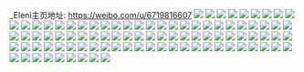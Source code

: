 _Eleni主页地址: https://weibo.com/u/6719816607 
![](https://wx4.sinaimg.cn/mw2000/007kLFgPly1h8ry89wv36j32c03401kz.jpg) 
![](https://wx4.sinaimg.cn/mw2000/007kLFgPly1h8ry87iy8yj32c0340qv6.jpg) 
![](https://wx4.sinaimg.cn/mw2000/007kLFgPly1h8ry8d3t43j32c0340kjp.jpg) 
![](https://wx4.sinaimg.cn/mw2000/007kLFgPly1h8ry8ff9iqj32c03404qr.jpg) 
![](https://wx4.sinaimg.cn/mw2000/007kLFgPly1h8nj7261m1j31sc1sc7wi.jpg) 
![](https://wx4.sinaimg.cn/mw2000/007kLFgPly1h8njb2sl5oj30w60w649n.jpg) 
![](https://wx4.sinaimg.cn/mw2000/007kLFgPly1h8cwzeocyoj32362s8u0z.jpg) 
![](https://wx4.sinaimg.cn/mw2000/007kLFgPly1h8bxys10eaj32c0340hdw.jpg) 
![](https://wx4.sinaimg.cn/mw2000/007kLFgPly1h8bxytpfmtj31v32hg4qq.jpg) 
![](https://wx4.sinaimg.cn/mw2000/007kLFgPly1h78ommg9j5j31sc2dskjm.jpg) 
![](https://wx4.sinaimg.cn/mw2000/007kLFgPly1h6sc7b75ecj30u0140tgz.jpg) 
![](https://wx4.sinaimg.cn/mw2000/007kLFgPly1h6sc7ceguwj30u0140ahn.jpg) 
![](https://wx4.sinaimg.cn/mw2000/007kLFgPly1h6sc7dcx65j30u00u0427.jpg) 
![](https://wx4.sinaimg.cn/mw2000/007kLFgPly1h6sc79uj5rj30u0140ak8.jpg) 
![](https://wx4.sinaimg.cn/mw2000/007kLFgPly1h6sc7eboh2j30u0140tfj.jpg) 
![](https://wx4.sinaimg.cn/mw2000/007kLFgPly1h6sc7f2679j30u00u00u6.jpg) 
![](https://wx4.sinaimg.cn/mw2000/007kLFgPly1h5gr5tt279j32ay32l4qq.jpg) 
![](https://wx4.sinaimg.cn/mw2000/007kLFgPly1h5gr7np0thj30k011twl1.jpg) 
![](https://wx4.sinaimg.cn/mw2000/007kLFgPly1h5erhx5c2kj31z12mqkjn.jpg) 
![](https://wx4.sinaimg.cn/mw2000/007kLFgPly1h5eri3kd1rj326v2x6u0z.jpg) 
![](https://wx4.sinaimg.cn/mw2000/007kLFgPly1h5erhz1xu7j32933401kz.jpg) 
![](https://wx4.sinaimg.cn/mw2000/007kLFgPly1h5eri89c32j324s2ueqv7.jpg) 
![](https://wx4.sinaimg.cn/mw2000/007kLFgPly1h5erif21lvj32c0340npg.jpg) 
![](https://wx4.sinaimg.cn/mw2000/007kLFgPly1h5erial9dqj325k2veb2a.jpg) 
![](https://wx4.sinaimg.cn/mw2000/007kLFgPly1h5erhs74rpj32c03404qr.jpg) 
![](https://wx4.sinaimg.cn/mw2000/007kLFgPly1h50tx05gb2j32722xfu0y.jpg) 
![](https://wx4.sinaimg.cn/mw2000/007kLFgPly1h2ziz46ezwj322z2rz7wj.jpg) 
![](https://wx4.sinaimg.cn/mw2000/007kLFgPly1h2ziz29uesj32c0335b2b.jpg) 
![](https://wx4.sinaimg.cn/mw2000/007kLFgPly1h2ziz0whcsj32c02c07wi.jpg) 
![](https://wx4.sinaimg.cn/mw2000/007kLFgPly1h2ziz5czg7j32c02b9hdu.jpg) 
![](https://wx4.sinaimg.cn/mw2000/007kLFgPly1h2ggiv39pcj30u0140qc7.jpg) 
![](https://wx4.sinaimg.cn/mw2000/007kLFgPly1h2ggiridbsj30u0140wo2.jpg) 
![](https://wx4.sinaimg.cn/mw2000/007kLFgPly1h2ggiww8vmj30u0140ahm.jpg) 
![](https://wx4.sinaimg.cn/mw2000/007kLFgPly1h2ggj0b1dfj30u0140n63.jpg) 
![](https://wx4.sinaimg.cn/mw2000/007kLFgPly1h1kz5avic1j32c03407wj.jpg) 
![](https://wx4.sinaimg.cn/mw2000/007kLFgPly1h1kz59p6lfj31w62iwe82.jpg) 
![](https://wx4.sinaimg.cn/mw2000/007kLFgPly1h1kz68y69aj32c03407wk.jpg) 
![](https://wx4.sinaimg.cn/mw2000/007kLFgPly1h1kz6abszaj32d5340hdw.jpg) 
![](https://wx4.sinaimg.cn/mw2000/007kLFgPly1h1821zpy2sj31og1ogu0x.jpg) 
![](https://wx4.sinaimg.cn/mw2000/007kLFgPly1h0z5v1q7bbj31sc1sckjl.jpg) 
![](https://wx4.sinaimg.cn/mw2000/007kLFgPly1h0z5v2jwptj31p01p0npd.jpg) 
![](https://wx4.sinaimg.cn/mw2000/007kLFgPly1h0z5v4cjzwj32c02c01kz.jpg) 
![](https://wx4.sinaimg.cn/mw2000/007kLFgPly1h0z5v10oocj32c02c04qr.jpg) 
![](https://wx4.sinaimg.cn/mw2000/007kLFgPly1h0ptsz6fllj32c02c04qr.jpg) 
![](https://wx4.sinaimg.cn/mw2000/007kLFgPly1h0ptvvnv26j32c02c0x6q.jpg) 
![](https://wx4.sinaimg.cn/mw2000/007kLFgPly1gzs2x9ye1uj31sc1sckjm.jpg) 
![](https://wx4.sinaimg.cn/mw2000/007kLFgPly1gzs2xajy62j31ba1ba1kx.jpg) 
![](https://wx4.sinaimg.cn/mw2000/007kLFgPly1gzn8jca9zvj30u0140wmv.jpg) 
![](https://wx4.sinaimg.cn/mw2000/007kLFgPly1gzn8jcwx2mj30u10u0q74.jpg) 
![](https://wx4.sinaimg.cn/mw2000/007kLFgPly1gzs7rggfhyj30u00u0qb5.jpg) 
![](https://wx4.sinaimg.cn/mw2000/007kLFgPly1gzhybts6jnj32c02c04qr.jpg) 
![](https://wx4.sinaimg.cn/mw2000/007kLFgPly1gzhyf3bkz9j32c02c0b2a.jpg) 
![](https://wx4.sinaimg.cn/mw2000/007kLFgPly1h30ujic46tj30n00uo41r.jpg) 
![](https://wx4.sinaimg.cn/mw2000/007kLFgPly1h30ujhk4c7j30n00uo0wa.jpg) 
![](https://wx4.sinaimg.cn/mw2000/007kLFgPly1gz8vlknesuj32c02c01ky.jpg) 
![](https://wx4.sinaimg.cn/mw2000/007kLFgPly1h2zj38v4xgj31sc1sckjl.jpg) 
![](https://wx4.sinaimg.cn/mw2000/007kLFgPly1h2zj38680kj31s91s9kjl.jpg) 
![](https://wx4.sinaimg.cn/mw2000/007kLFgPly1gwuv91e873j32c02c01ky.jpg) 
![](https://wx4.sinaimg.cn/mw2000/007kLFgPly1gwuvbl4cuqj31400u0dtx.jpg) 
![](https://wx4.sinaimg.cn/mw2000/007kLFgPly1gwbhv6q6g7j31sc1sc7wh.jpg) 
![](https://wx4.sinaimg.cn/mw2000/007kLFgPly1gv9f82i8y7j60u014078602.jpg) 
![](https://wx4.sinaimg.cn/mw2000/007kLFgPly1gv9f83cgbfj60u013z77u02.jpg) 
![](https://wx4.sinaimg.cn/mw2000/007kLFgPly1gv9f84pgjsj60u0140aej02.jpg) 
![](https://wx4.sinaimg.cn/mw2000/007kLFgPly1gv9f86qryij60u00u0ae402.jpg) 
![](https://wx4.sinaimg.cn/mw2000/007kLFgPly1gulv3gocz9j60u00u0gq902.jpg) 
![](https://wx4.sinaimg.cn/mw2000/007kLFgPly1gvpj0qlwigj60u00u0wj102.jpg) 
![](https://wx4.sinaimg.cn/mw2000/007kLFgPly1gthvwwrowgj61sc1sce8102.jpg) 
![](https://wx4.sinaimg.cn/mw2000/007kLFgPly1gthvwyl6d1j62c02c0e8202.jpg) 
![](https://wx4.sinaimg.cn/mw2000/007kLFgPly1gtcp55oym7j62ag31jkjm02.jpg) 
![](https://wx4.sinaimg.cn/mw2000/007kLFgPly1gtcp54elppj62c0340qv602.jpg) 
![](https://wx4.sinaimg.cn/mw2000/007kLFgPly1gtcp57c98tj62c03404qr02.jpg) 
![](https://wx4.sinaimg.cn/mw2000/007kLFgPly1gtcp58sg8xj62c0340x6q02.jpg) 
![](https://wx4.sinaimg.cn/mw2000/007kLFgPly1gszd4zn72rj32b9340x6r.jpg) 
![](https://wx4.sinaimg.cn/mw2000/007kLFgPly1gszd52zcpsj32c0340kjn.jpg) 
![](https://wx4.sinaimg.cn/mw2000/007kLFgPly1gszd517qx6j32c0340u0z.jpg) 
![](https://wx4.sinaimg.cn/mw2000/007kLFgPly1gszd4x7tljj32c033fb2c.jpg) 
![](https://wx4.sinaimg.cn/mw2000/007kLFgPly1gszd54jbbqj62c02c01kz02.jpg) 
![](https://wx4.sinaimg.cn/mw2000/007kLFgPly1gszd55s98vj32c02c0npe.jpg) 
![](https://wx4.sinaimg.cn/mw2000/007kLFgPly1gskf9d6xbvj31sc1sckjl.jpg) 
![](https://wx4.sinaimg.cn/mw2000/007kLFgPly1gskf9fv8y6j32c02c0hdu.jpg) 
![](https://wx4.sinaimg.cn/mw2000/007kLFgPly1gskf9emt1jj62c02c04qq02.jpg) 
![](https://wx4.sinaimg.cn/mw2000/007kLFgPly1gskfa91jhhj32c02c0000.jpg) 
![](https://wx4.sinaimg.cn/mw2000/007kLFgPly1grw1hl1hbyj30u00u0aho.jpg) 
![](https://wx4.sinaimg.cn/mw2000/007kLFgPly1grw1hlvcioj30u00u0gtw.jpg) 
![](https://wx4.sinaimg.cn/mw2000/007kLFgPly1grts5934jyj30u00urn79.jpg) 
![](https://wx4.sinaimg.cn/mw2000/007kLFgPly1grts59m5ixj30u10u0jzt.jpg) 
![](https://wx4.sinaimg.cn/mw2000/007kLFgPly1grts5akohnj30u0140k39.jpg) 
![](https://wx4.sinaimg.cn/mw2000/007kLFgPly1grts5bgedwj30u0140am0.jpg) 
![](https://wx4.sinaimg.cn/mw2000/007kLFgPly1grk9s28ku1j31sc1scnpd.jpg) 
![](https://wx4.sinaimg.cn/mw2000/007kLFgPly1gthznxlt7dj623w23wu0y02.jpg) 
![](https://wx4.sinaimg.cn/mw2000/007kLFgPly1grb7zo0furj31sc1scu0x.jpg) 
![](https://wx4.sinaimg.cn/mw2000/007kLFgPly1grb7zozbxtj32c02c07wi.jpg) 
![](https://wx4.sinaimg.cn/mw2000/007kLFgPly1gr32hzvex0j30u00u0gs9.jpg) 
